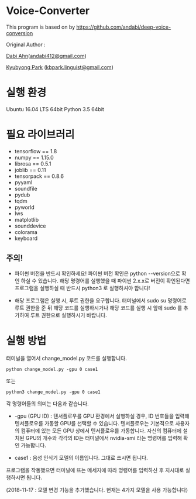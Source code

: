 # Voice-Converter

This program is based on by https://github.com/andabi/deep-voice-conversion

Original Author :

[Dabi Ahn](https://github.com/andabi)(andabi412@gmail.com)  

[Kyubyong Park](https://github.com/Kyubyong) (kbpark.linguist@gmail.com)

# 실행 환경

Ubuntu 16.04 LTS 64bit
Python 3.5 64bit

# 필요 라이브러리

- tensorflow == 1.8
- numpy == 1.15.0
- librosa == 0.5.1
- joblib == 0.11
- tensorpack == 0.8.6
- pyyaml
- soundfile
- pydub
- tqdm
- pyworld
- lws
- matplotlib
- sounddevice
- colorama
- keyboard

## 주의!
- 파이썬 버전을 반드시 확인하세요!
  파이썬 버전 확인은 python --version으로 확인 하실 수 있습니다.
  해당 명령어를 실행했을 때 파이썬 2.x.x로 버전이 확인된다면
  프로그램을 실행하실 때 반드시 python3 로 실행하셔야 합니다!

- 해당 프로그램은 실행 시, 루트 권한을 요구합니다.
  터미널에서 sudo su 명령어로 루트 권한을 준 뒤 해당 코드를 실행하시거나
  해당 코드를 실행 시 앞에 sudo 를 추가하여 루트 권한으로 실행하시기 바랍니다.

# 실행 방법

터미널을 열어서 change_model.py 코드를 실행합니다.


    python change_model.py -gpu 0 case1


또는


    python3 change_model.py -gpu 0 case1



각 명령어들의 의미는 다음과 같습니다.

- -gpu (GPU ID) : 텐서플로우를 GPU 환경에서 실행하실 경우, ID 번호들을 입력해 텐서플로우를 가동할 GPU를 선택할 수 있습니다.
                  텐서플로우는 기본적으로 사용자의 컴퓨터에 있는 모든 GPU 상에서 텐서플로우를 가동합니다.
                  자신의 컴퓨터에 설치된 GPU의 개수와 각각의 ID는 터미널에서 nvidia-smi 라는 명령어를 입력해 확인 가능합니다.

- case1 : 음성 인식기 모델의 이름입니다. 그대로 쓰시면 됩니다.



프로그램을 작동했으면 터미널에 뜨는 메세지에 따라 명령어를 입력하신 후
지시대로 실행하시면 됩니다.

(2018-11-17 : 모델 변경 기능을 추가했습니다. 현재는 4가지 모델을 사용 가능합니다)

